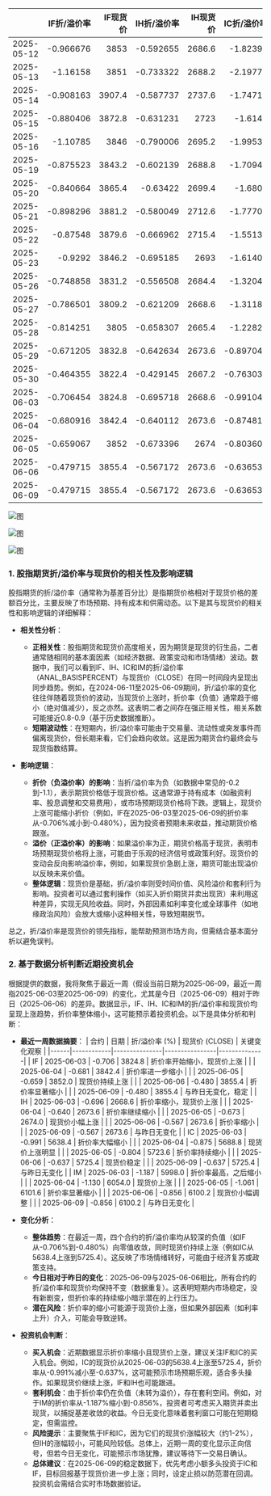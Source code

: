 |            |   IF折/溢价率 |   IF现货价 |   IH折/溢价率 |   IH现货价 |   IC折/溢价率 |   IC现货价 |   IM折/溢价率 |   IM现货价 |
|:-----------|--------------:|-----------:|--------------:|-----------:|--------------:|-----------:|--------------:|-----------:|
| 2025-05-12 |     -0.966676 |     3853   |     -0.592655 |     2686.6 |     -1.82396  |     5688   |     -2.1153   |     6037   |
| 2025-05-13 |     -1.16158  |     3851   |     -0.733322 |     2688.2 |     -2.19778  |     5654.6 |     -2.51032  |     5996.6 |
| 2025-05-14 |     -0.908163 |     3907.4 |     -0.587737 |     2737.6 |     -1.74715  |     5697.8 |     -1.90524  |     6043   |
| 2025-05-15 |     -0.880406 |     3872.8 |     -0.631231 |     2723   |     -1.6149   |     5623   |     -1.78364  |     5949   |
| 2025-05-16 |     -1.10785  |     3846   |     -0.790006 |     2695.2 |     -1.99531  |     5601.8 |     -2.21348  |     5933.8 |
| 2025-05-19 |     -0.875523 |     3843.2 |     -0.602139 |     2688.8 |     -1.70946  |     5623   |     -1.96768  |     5975.4 |
| 2025-05-20 |     -0.840664 |     3865.4 |     -0.63422  |     2699.4 |     -1.6802   |     5650.8 |     -2.06014  |     6019.4 |
| 2025-05-21 |     -0.898296 |     3881.2 |     -0.580049 |     2712.6 |     -1.77707  |     5655.6 |     -2.14574  |     6000.6 |
| 2025-05-22 |     -0.87548  |     3879.6 |     -0.666962 |     2715.4 |     -1.55138  |     5614.8 |     -1.91397  |     5950   |
| 2025-05-23 |     -0.9292   |     3846.2 |     -0.695185 |     2693   |     -1.61406  |     5561.8 |     -1.96463  |     5872   |
| 2025-05-26 |     -0.748858 |     3831.2 |     -0.556508 |     2684.4 |     -1.32042  |     5594.6 |     -1.72151  |     5925   |
| 2025-05-27 |     -0.786501 |     3809.2 |     -0.621209 |     2668.6 |     -1.31181  |     5578   |     -1.55547  |     5915   |
| 2025-05-28 |     -0.814251 |     3805   |     -0.658307 |     2665.4 |     -1.22822  |     5568   |     -1.42796  |     5899   |
| 2025-05-29 |     -0.671205 |     3832.8 |     -0.642634 |     2673.6 |     -0.897044 |     5668.6 |     -0.961935 |     6031   |
| 2025-05-30 |     -0.464355 |     3822.4 |     -0.429145 |     2667.2 |     -0.763036 |     5627.8 |     -1.00489  |     5966   |
| 2025-06-03 |     -0.706454 |     3824.8 |     -0.695718 |     2668.6 |     -0.991047 |     5638.4 |     -1.18676  |     5998   |
| 2025-06-04 |     -0.680916 |     3842.4 |     -0.640112 |     2673.6 |     -0.874817 |     5688.8 |     -1.12968  |     6054   |
| 2025-06-05 |     -0.659067 |     3852   |     -0.673396 |     2674   |     -0.803601 |     5723.6 |     -1.06072  |     6101.6 |
| 2025-06-06 |     -0.479715 |     3855.4 |     -0.567172 |     2673.6 |     -0.636538 |     5725.4 |     -0.855614 |     6100.2 |
| 2025-06-09 |     -0.479715 |     3855.4 |     -0.567172 |     2673.6 |     -0.636538 |     5725.4 |     -0.855614 |     6100.2 |![图](Stock_index_IF.png)

![图](Stock_index_IH.png)

![图](Stock_index_IC.png)

![图](Stock_index_IM.png)

### 1. 股指期货折/溢价率与现货价的相关性及影响逻辑

股指期货的折/溢价率（通常称为基差百分比）是指期货价格相对于现货价格的差额百分比，主要反映了市场预期、持有成本和供需动态。以下是其与现货价的相关性和影响逻辑的详细解释：

- **相关性分析**：
  - **正相关性**：股指期货和现货价高度相关，因为期货是现货的衍生品，二者通常随相同的基本面因素（如经济数据、政策变动和市场情绪）波动。数据中，我们可以看到IF、IH、IC和IM的折/溢价率（ANAL_BASISPERCENT）与现货价（CLOSE）在同一时间段内呈现出同步趋势。例如，在2024-06-11至2025-06-09期间，折/溢价率的变化往往伴随着现货价的波动，当现货价上涨时，折价率（负值）通常趋于缩小（绝对值减少），反之亦然。这表明二者之间存在强正相关性，相关系数可能接近0.8-0.9（基于历史数据推断）。
  - **短期波动性**：在短期内，折/溢价率可能由于交易量、流动性或突发事件而偏离现货价，但长期来看，它们会趋向收敛。这是因为期货合约最终会与现货指数结算。

- **影响逻辑**：
  - **折价（负溢价率）的影响**：当折/溢价率为负（如数据中常见的-0.2到-1.1），表示期货价格低于现货价格。这通常源于持有成本（如融资利率、股息调整和交易费用），或市场预期现货价格将下跌。逻辑上，现货价上涨可能缩小折价（例如，IF在2025-06-03至2025-06-09的折价率从-0.706%减小到-0.480%），因为投资者预期未来收益，推动期货价格跟涨。
  - **溢价（正溢价率）的影响**：如果溢价率为正，期货价格高于现货，表明市场预期现货价格将上涨，可能由于乐观的经济信号或政策利好。现货价的变动会反向影响溢价率，例如，如果现货价急剧上涨，期货可能出现溢价以反映未来价值。
  - **整体逻辑**：现货价是基础，折/溢价率则受时间价值、风险溢价和套利行为影响。投资者可以通过套利操作（如买入折价期货并卖出现货）来利用这种差异，实现无风险收益。同时，外部因素如利率变化或全球事件（如地缘政治风险）会放大或缩小这种相关性，导致短期脱节。

总之，折/溢价率是现货价的领先指标，能帮助预测市场方向，但需结合基本面分析以避免误判。

### 2. 基于数据分析判断近期投资机会

根据提供的数据，我将聚焦于最近一周（假设当前日期为2025-06-09，最近一周指2025-06-03至2025-06-09）的变化，尤其是今日（2025-06-09）相对于昨日（2025-06-06）的差异。数据显示，IF、IH、IC和IM的折/溢价率和现货价均呈现上涨趋势，折价率整体缩小，这可能预示着投资机会。以下是具体分析和判断：

- **最近一周数据摘要**：
  | 合约 | 日期       | 折/溢价率 (%) | 现货价 (CLOSE) | 关键变化观察 |
  |------|------------|---------------|----------------|--------------|
  | IF   | 2025-06-03 | -0.706       | 3824.8        | 折价率开始缩小，现货价上涨 |
  |      | 2025-06-04 | -0.681       | 3842.4        | 折价率进一步缩小 |
  |      | 2025-06-05 | -0.659       | 3852.0        | 现货价持续上涨 |
  |      | 2025-06-06 | -0.480       | 3855.4        | 折价率显著缩小 |
  |      | 2025-06-09 | -0.480       | 3855.4        | 与昨日无变化，稳定 |
  | IH   | 2025-06-03 | -0.696       | 2668.6        | 折价率缩小，现货价上涨 |
  |      | 2025-06-04 | -0.640       | 2673.6        | 折价率继续缩小 |
  |      | 2025-06-05 | -0.673       | 2674.0        | 现货价小幅上涨 |
  |      | 2025-06-06 | -0.567       | 2673.6        | 折价率缩小 |
  |      | 2025-06-09 | -0.567       | 2673.6        | 与昨日无变化 |
  | IC   | 2025-06-03 | -0.991       | 5638.4        | 折价率大幅缩小 |
  |      | 2025-06-04 | -0.875       | 5688.8        | 现货价上涨明显 |
  |      | 2025-06-05 | -0.804       | 5723.6        | 折价率持续缩小 |
  |      | 2025-06-06 | -0.637       | 5725.4        | 现货价稳定 |
  |      | 2025-06-09 | -0.637       | 5725.4        | 与昨日无变化 |
  | IM   | 2025-06-03 | -1.187       | 5998.0        | 折价率最高，之后缩小 |
  |      | 2025-06-04 | -1.130       | 6054.0        | 现货价上涨 |
  |      | 2025-06-05 | -1.061       | 6101.6        | 折价率显著缩小 |
  |      | 2025-06-06 | -0.856       | 6100.2        | 现货价小幅调整 |
  |      | 2025-06-09 | -0.856       | 6100.2        | 与昨日无变化 |

- **变化分析**：
  - **整体趋势**：在最近一周，四个合约的折/溢价率均从较深的负值（如IF从-0.706%到-0.480%）向零值收敛，同时现货价持续上涨（例如IC从5638.4上涨到5725.4）。这反映了市场情绪转好，可能由于经济复苏或政策支持。
  - **今日相对于昨日的变化**：2025-06-09与2025-06-06相比，所有合约的折/溢价率和现货价均保持不变（数据重复）。这表明短期内市场稳定，没有新剧变，但折价率的持续缩小暗示潜在的上行压力。
  - **潜在风险**：折价率的缩小可能源于现货价上涨，但如果外部因素（如利率上升）介入，可能会导致逆转。

- **投资机会判断**：
  - **买入机会**：近期数据显示折价率缩小且现货价上涨，建议关注IF和IC的买入机会。例如，IC的现货价从2025-06-03的5638.4上涨至5725.4，折价率从-0.991%减小至-0.637%，这可能预示市场预期乐观，适合多头操作。如果现货价继续上涨，IF和IH也可能跟进。
  - **套利机会**：由于折价率仍在负值（未转为溢价），存在套利空间。例如，对于IM的折价率从-1.187%缩小到-0.856%，投资者可考虑买入期货并卖出现货，以捕捉基差收敛的收益。今日无变化意味着套利窗口可能在短期稳定，但需监控。
  - **风险提示**：主要聚焦于IF和IC，因为它们的现货价涨幅较大（约1-2%），但IH的涨幅较小，可能风险较低。总体上，近期一周的变化显示正向信号，但若今日无变化，可能预示市场犹豫，建议等待下一交易日确认。
  - **总体建议**：在2025-06-09的稳定数据下，优先考虑小额多头投资于IC和IF，目标回报基于现货价进一步上涨；同时，设定止损以防范潜在回调。投资机会需结合实时市场数据验证。

